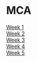 # MCA

[Week 1](week1.md)<br>
[Week 2](week2.md)<br>
[Week 3](verovio.html)<br>
[Week 4](week4.md)<br>
[Week 5](week5.md)<br>
